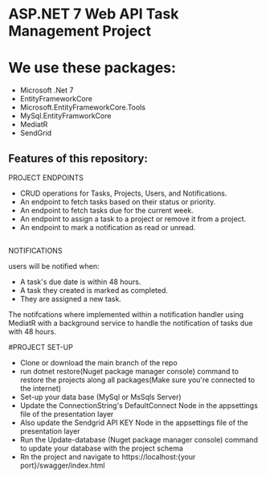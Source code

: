 # ASP.NET 7 Web API Task Management Project

# We use these packages:
- Microsoft .Net 7
- EntityFrameworkCore
- Microsoft.EntityFrameworkCore.Tools
- MySql.EntityFramworkCore
- MediatR
- SendGrid 


## Features of this repository:
PROJECT ENDPOINTS
- CRUD operations for Tasks, Projects, Users, and Notifications.
- An endpoint to fetch tasks based on their status or priority.
- An endpoint to fetch tasks due for the current week.
- An endpoint to assign a task to a project or remove it from a project.
- An endpoint to mark a notification as read or unread.
##
NOTIFICATIONS

users will be notified when:
- A task's due date is within 48 hours.
- A task they created is marked as completed.
- They are assigned a new task.
  
The notifcations where implemented within a notification handler using MediatR with a background service to handle the notification of tasks due with 48 hours.

#PROJECT SET-UP
- Clone or download the main branch of the repo
- run dotnet restore(Nuget package manager console) command to restore the projects along all packages(Make sure you're connected to the internet)
- Set-up your data base (MySql or MsSqls Server)
- Update the ConnectionString's DefaultConnect Node in the appsettings file of the presentation layer
- Also update the Sendgrid API KEY Node in the appsettings file of the presentation layer
- Run the Update-database (Nuget package manager console) command to update your database with the project schema
- Rn the project and navigate to https://localhost:{your port}/swagger/index.html 

